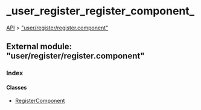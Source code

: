 # \_user\_register\_register\_component\_

[API](../../api-1.md) &gt; ["user/register/register.component"](_user_register_register_component_.md)

## External module: "user/register/register.component"

### Index

#### Classes

* [RegisterComponent](../classes/_user_register_register_component_.registercomponent.md)

